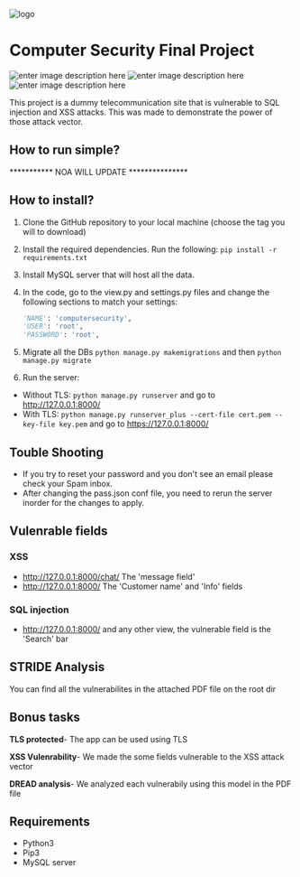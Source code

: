 ![logo](https://i.ibb.co/2KDC9tj/github-logo.png)

# Computer Security Final Project

![enter image description here](https://img.shields.io/badge/Uptime-100%25-blue) ![enter image description here](https://img.shields.io/badge/Version-Beta-green) ![enter image description here](https://img.shields.io/badge/Contributors-5-orange)

This project is a dummy telecommunication site that is vulnerable to SQL injection and XSS attacks. This was made to demonstrate the power of those attack vector. 

## How to run simple?

*********** NOA WILL UPDATE ***************

## How to install?

1. Clone the GitHub repository to your local machine (choose the tag you will to download)

2. Install the required dependencies. Run the following: `pip install -r requirements.txt`

3. Install MySQL server that will host all the data.

4. In the code, go to the view.py and settings.py files and change the following sections to match your settings:

   ```python
   'NAME': 'computersecurity',
   'USER': 'root',
   'PASSWORD': 'root',
   ```

5. Migrate all the DBs `python manage.py makemigrations` and then `python manage.py migrate`

6. Run the server: 
- Without TLS: `python manage.py runserver` and go to http://127.0.0.1:8000/
- With TLS: `python manage.py runserver_plus --cert-file cert.pem --key-file key.pem` and go to https://127.0.0.1:8000/

## Touble Shooting

- If you try to reset your password and you don't see an email please check your Spam inbox.
- After changing the pass.json conf file, you need to rerun the server inorder for the changes to apply.


## Vulenrable fields
### XSS
- http://127.0.0.1:8000/chat/ The 'message field'
- http://127.0.0.1:8000/ The 'Customer name' and 'Info' fields

### SQL injection
- http://127.0.0.1:8000/ and any other view, the vulnerable field is the 'Search' bar

## STRIDE Analysis

You can find all the vulnerabilites in the attached PDF file on the root dir

## Bonus tasks

**TLS protected**- The app can be used using TLS

**XSS Vulenrability**- We made the some fields vulnerable to the XSS attack vector

**DREAD analysis**- We analyzed each vulnerabily using this model in the PDF file

## Requirements

- Python3
- Pip3
- MySQL server






